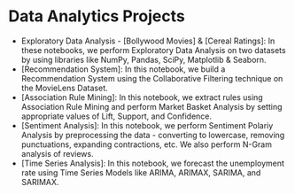 # Data Analytics Projects

- Exploratory Data Analysis - [Bollywood Movies] & [Cereal Ratings]: In these notebooks, we perform Exploratory Data Analysis on two datasets by using libraries like NumPy, Pandas, SciPy, Matplotlib & Seaborn.
- [Recommendation System]: In this notebook, we build a Recommendation System using the Collaborative Filtering technique on the MovieLens Dataset.
- [Association Rule Mining]: In this notebook, we extract rules using Association Rule Mining and perform Market Basket Analysis by setting appropriate values of Lift, Support, and Confidence.
- [Sentiment Analysis]: In this notebook, we perform Sentiment Polariy Analysis by preprocessing the data - converting to lowercase, removing punctuations, expanding contractions, etc. We also perform N-Gram analysis of reviews.
- [Time Series Analysis]: In this notebook, we forecast the unemployment rate using Time Series Models like ARIMA, ARIMAX, SARIMA, and SARIMAX.
